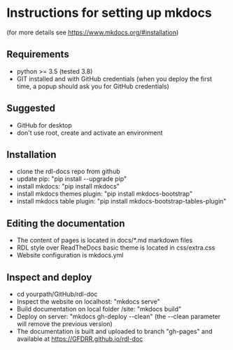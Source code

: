 # Instructions for  setting up mkdocs
(for more details see https://www.mkdocs.org/#installation)

## Requirements
- python >= 3.5 (tested 3.8)
- GIT installed and with GitHub credentials (when you deploy the first time, a popup should ask you for GitHub credentials)

## Suggested
- GitHub for desktop
- don't use root, create and activate an environment

## Installation
- clone the rdl-docs repo from github
- update pip: "pip install --upgrade pip"
- install mkdocs: "pip install mkdocs"
- install mkdocs themes plugin: "pip install mkdocs-bootstrap"
- install mkdocs table plugin: "pip install mkdocs-bootstrap-tables-plugin"

## Editing the documentation
- The content of pages is located in docs/*.md markdown files 
- RDL style over ReadTheDocs basic theme is located in css/extra.css
- Website configuration is mkdocs.yml

## Inspect and deploy
- cd yourpath/GitHub/rdl-doc
- Inspect the website on localhost: "mkdocs serve"
- Build documentation on local folder /site: "mkdocs build"
- Deploy on server: "mkdocs gh-deploy --clean" (the --clean parameter will remove the previous version)
- The documentation is built and uploaded to branch "gh-pages" and available at https://GFDRR.github.io/rdl-doc
